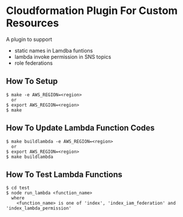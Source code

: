 
# Cloudformation Plugin For Custom Resources

A plugin to support

  - static names in Lamdba funtions
  - lambda invoke permission in SNS topics
  - role federations


## How To Setup

    $ make -e AWS_REGION=<region>
      or
    $ export AWS_REGION=<region>
    $ make


## How To Update Lambda Function Codes

    $ make buildlambda -e AWS_REGION=<region>
      or
    $ export AWS_REGION=<region>
    $ make buildlambda


## How To Test Lambda Functions

    $ cd test
    $ node run_lambda <function_name>
      where
        <function_name> is one of 'index', 'index_iam_federation' and 'index_lambda_permission'
